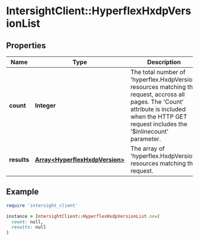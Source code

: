 # IntersightClient::HyperflexHxdpVersionList

## Properties

| Name | Type | Description | Notes |
| ---- | ---- | ----------- | ----- |
| **count** | **Integer** | The total number of &#39;hyperflex.HxdpVersion&#39; resources matching the request, accross all pages. The &#39;Count&#39; attribute is included when the HTTP GET request includes the &#39;$inlinecount&#39; parameter. | [optional] |
| **results** | [**Array&lt;HyperflexHxdpVersion&gt;**](HyperflexHxdpVersion.md) | The array of &#39;hyperflex.HxdpVersion&#39; resources matching the request. | [optional] |

## Example

```ruby
require 'intersight_client'

instance = IntersightClient::HyperflexHxdpVersionList.new(
  count: null,
  results: null
)
```


